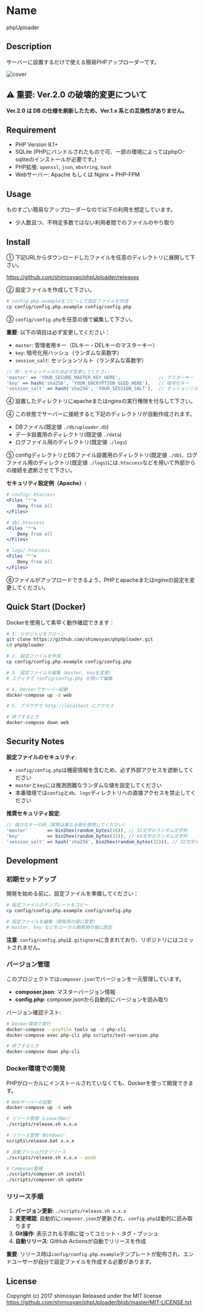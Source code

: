 # Name

phpUploader

## Description

サーバーに設置するだけで使える簡易PHPアップローダーです。

![cover](/image/cover.png)

## ⚠️ 重要: Ver.2.0 の破壊的変更について

**Ver.2.0 は DB の仕様を刷新したため、Ver.1.x 系との互換性がありません。**

## Requirement

- PHP Version 8.1+
- SQLite (PHPにバンドルされたもので可、一部の環境によってはphp○-sqliteのインストールが必要です。)
- PHP拡張: `openssl`, `json`, `mbstring`, `hash`
- Webサーバー: Apache もしくは Nginx + PHP-FPM

## Usage

ものすごい簡易なアップローダーなので以下の利用を想定しています。

- 少人数且つ、不特定多数ではない利用者間でのファイルのやり取り

## Install

① 下記URLからダウンロードしたファイルを任意のディレクトリに展開して下さい。

<https://github.com/shimosyan/phpUploader/releases>

② 設定ファイルを作成して下さい。

```bash
# config.php.exampleをコピーして設定ファイルを作成
cp config/config.php.example config/config.php
```

③ `config/config.php`を任意の値で編集して下さい。

**重要**: 以下の項目は必ず変更してください：

- `master`: 管理者用キー（DLキー・DELキーのマスターキー）
- `key`: 暗号化用ハッシュ（ランダムな英数字）
- `session_salt`: セッションソルト（ランダムな英数字）

```php
// 例：セキュリティのため必ず変更してください
'master' => 'YOUR_SECURE_MASTER_KEY_HERE',              // マスターキー
'key' => hash('sha256', 'YOUR_ENCRYPTION_SEED_HERE'),   // 暗号化キー
'session_salt' => hash('sha256', 'YOUR_SESSION_SALT'),  // セッションソルト
```

④ 設置したディレクトリにapacheまたはnginxの実行権限を付与して下さい。

④ この状態でサーバーに接続すると下記のディレクトリが自動作成されます。

- DBファイル(既定値 `./db/uploader.db`)
- データ設置用のディレクトリ(既定値 `./data`)
- ログファイル用のディレクトリ(既定値 `./logs`)

⑤ configディレクトリとDBファイル設置用のディレクトリ(既定値 `./db`)、ログファイル用のディレクトリ(既定値 `./logs`)には`.htaccess`などを用いて外部からの接続を遮断させて下さい。

**セキュリティ設定例（Apache）:**

```apache
# config/.htaccess
<Files "*">
    Deny from all
</Files>

# db/.htaccess
<Files "*">
    Deny from all
</Files>

# logs/.htaccess
<Files "*">
    Deny from all
</Files>
```

⑥ファイルがアップロードできるよう、PHPとapacheまたはnginxの設定を変更してください。

## Quick Start (Docker)

Dockerを使用して素早く動作確認できます：

```bash
# 1. リポジトリをクローン
git clone https://github.com/shimosyan/phpUploader.git
cd phpUploader

# 2. 設定ファイルを作成
cp config/config.php.example config/config.php

# 3. 設定ファイルを編集（master, keyを変更）
# エディタで config/config.php を開いて編集

# 4. Dockerでサーバー起動
docker-compose up -d web

# 5. ブラウザで http://localhost にアクセス

# 終了するとき
docker-compose down web
```

## Security Notes

**設定ファイルのセキュリティ**:

- `config/config.php`は機密情報を含むため、必ず外部アクセスを遮断してください
- `master`と`key`には推測困難なランダムな値を設定してください
- 本番環境では`config`と`db`、`logs`ディレクトリへの直接アクセスを禁止してください

**推奨セキュリティ設定**:

```php
// 強力なキーの例（実際は異なる値を使用してください）
'master'       => bin2hex(random_bytes(16)), // 32文字のランダム文字列
'key'          => bin2hex(random_bytes(32)), // 64文字のランダム文字列
'session_salt' => hash('sha256', bin2hex(random_bytes(32))), // 32文字のランダム文字列
```

## Development

### 初期セットアップ

開発を始める前に、設定ファイルを準備してください：

```bash
# 設定ファイルのテンプレートをコピー
cp config/config.php.example config/config.php

# 設定ファイルを編集（開発用の値に変更）
# master, key などをローカル開発用の値に設定
```

**注意**: `config/config.php`は`.gitignore`に含まれており、リポジトリにはコミットされません。

### バージョン管理

このプロジェクトでは`composer.json`でバージョンを一元管理しています。

- **composer.json**: マスターバージョン情報
- **config.php**: composer.jsonから自動的にバージョンを読み取り

バージョン確認テスト:

```bash
# Docker環境で実行
docker-compose --profile tools up -d php-cli
docker-compose exec php-cli php scripts/test-version.php

# 終了するとき
docker-compose down php-cli
```

### Docker環境での開発

PHPがローカルにインストールされていなくても、Dockerを使って開発できます。

```bash
# Webサーバーの起動
docker-compose up -d web

# リリース管理（Linux/Mac）
./scripts/release.sh x.x.x

# リリース管理（Windows）
scripts\release.bat x.x.x

# 自動プッシュ付きリリース
./scripts/release.sh x.x.x --push

# Composer管理
./scripts/composer.sh install
./scripts/composer.sh update
```

### リリース手順

1. **バージョン更新**: `./scripts/release.sh x.x.x`
2. **変更確認**: 自動的に`composer.json`が更新され、`config.php`は動的に読み取ります
3. **Git操作**: 表示される手順に従ってコミット・タグ・プッシュ
4. **自動リリース**: GitHub Actionsが自動でリリースを作成

**重要**: リリース時は`config/config.php.example`テンプレートが配布され、エンドユーザーが自分で設定ファイルを作成する必要があります。

## License

Copyright (c) 2017 shimosyan
Released under the MIT license
<https://github.com/shimosyan/phpUploader/blob/master/MIT-LICENSE.txt>
